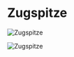 
Zugspitze
=========


![Zugspitze](https://www.zugspitzevent.de/media/k2/galleries/49/Zugspitze+Eibsee.jpg)

![Zugspitze](https://cdn.getyourguide.com/img/location/59631e5817636.jpeg/88.jpg)